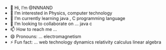 - 👋 Hi, I’m @NNNAND
- 👀 I’m interested in Physics, computer technology
- 🌱 I’m currently learning java , C programming language
- 💞️ I’m looking to collaborate on ... java c
- 📫 How to reach me ...
- 😄 Pronouns: ... electromagnetism 
- ⚡ Fun fact: ... web technology dynamics relativity calculus linear algebra

<!---
NNNAND/NNNAND is a ✨ special ✨ repository because its `README.md` (this file) appears on your GitHub profile.
You can click the Preview link to take a look at your changes.
--->
